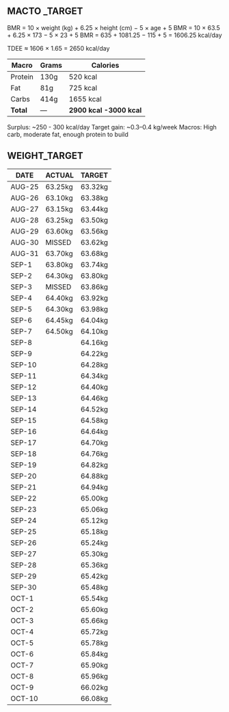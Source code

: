 ## MACTO _TARGET

BMR = 10 × weight (kg) + 6.25 × height (cm) − 5 × age + 5
BMR = 10 × 63.5 + 6.25 × 173 − 5 × 23 + 5
BMR = 635 + 1081.25 − 115 + 5 = 1606.25 kcal/day

TDEE ≈ 1606 × 1.65 = 2650 kcal/day

| Macro     | Grams | Calories      |
| --------- | ----- | ------------- |
| Protein   | 130g  | 520 kcal      |
| Fat       | 81g   | 725 kcal      |
| Carbs     | 414g  | 1655 kcal     |
| **Total** | —     | **2900 kcal -3000 kcal** |

Surplus: ~250 - 300 kcal/day
Target gain: ~0.3–0.4 kg/week
Macros: High carb, moderate fat, enough protein to build

## WEIGHT_TARGET

| DATE   | ACTUAL  | TARGET  |
| ------ | ------- | ------- |
| AUG-25 | 63.25kg | 63.32kg |
| AUG-26 | 63.10kg | 63.38kg |
| AUG-27 | 63.15kg | 63.44kg |
| AUG-28 | 63.25kg | 63.50kg |
| AUG-29 | 63.60kg | 63.56kg |
| AUG-30 | MISSED  | 63.62kg |
| AUG-31 | 63.70kg | 63.68kg |
| SEP-1  | 63.80kg | 63.74kg |
| SEP-2  | 64.30kg | 63.80kg |
| SEP-3  | MISSED  | 63.86kg |
| SEP-4  | 64.40kg | 63.92kg |
| SEP-5  | 64.30kg | 63.98kg |
| SEP-6  | 64.45kg | 64.04kg |
| SEP-7  | 64.50kg | 64.10kg |
| SEP-8  |         | 64.16kg |
| SEP-9  |         | 64.22kg |
| SEP-10 |         | 64.28kg |
| SEP-11 |         | 64.34kg |
| SEP-12 |         | 64.40kg |
| SEP-13 |         | 64.46kg |
| SEP-14 |         | 64.52kg |
| SEP-15 |         | 64.58kg |
| SEP-16 |         | 64.64kg |
| SEP-17 |         | 64.70kg |
| SEP-18 |         | 64.76kg |
| SEP-19 |         | 64.82kg |
| SEP-20 |         | 64.88kg |
| SEP-21 |         | 64.94kg |
| SEP-22 |         | 65.00kg |
| SEP-23 |         | 65.06kg |
| SEP-24 |         | 65.12kg |
| SEP-25 |         | 65.18kg |
| SEP-26 |         | 65.24kg |
| SEP-27 |         | 65.30kg |
| SEP-28 |         | 65.36kg |
| SEP-29 |         | 65.42kg |
| SEP-30 |         | 65.48kg |
| OCT-1  |         | 65.54kg |
| OCT-2  |         | 65.60kg |
| OCT-3  |         | 65.66kg |
| OCT-4  |         | 65.72kg |
| OCT-5  |         | 65.78kg |
| OCT-6  |         | 65.84kg |
| OCT-7  |         | 65.90kg |
| OCT-8  |         | 65.96kg |
| OCT-9  |         | 66.02kg |
| OCT-10 |         | 66.08kg |
